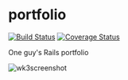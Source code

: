 portfolio
=========
[![Build Status](https://travis-ci.org/jonfaulkenberry/portfolio.png?branch=master)](https://travis-ci.org/jonfaulkenberry/portfolio)
[![Coverage Status](https://coveralls.io/repos/jonfaulkenberry/portfolio/badge.png)](https://coveralls.io/r/jonfaulkenberry/portfolio)

One guy's Rails portfolio

![wk3screenshot](https://raw.github.com/jonfaulkenberry/portfolio/master/screenshots/week_three_screenshot.png)
